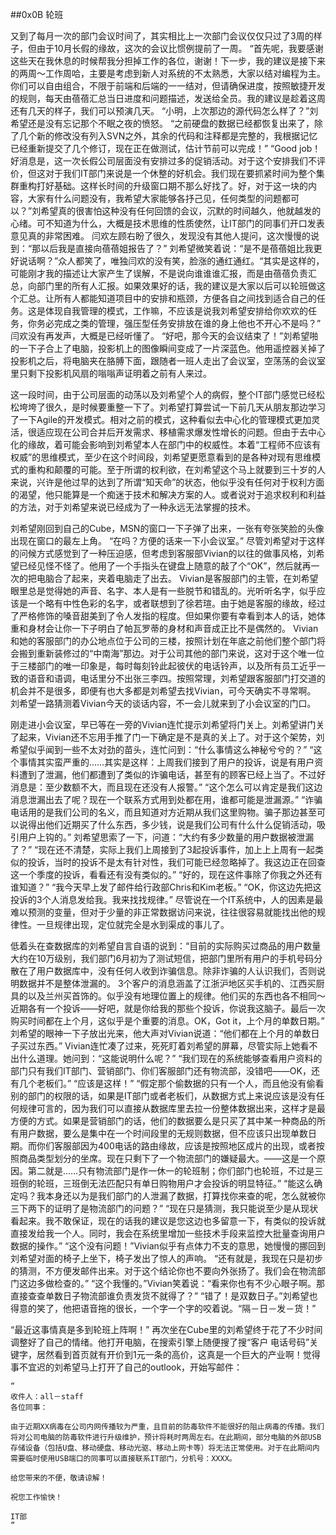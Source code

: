 ##0x0B 轮班

又到了每月一次的部门会议时间了，其实相比上一次部门会议仅仅只过了3周的样子，但由于10月长假的缘故，这次的会议比惯例提前了一周。
“首先呢，我要感谢这些天在我休息的时候帮我分担掉工作的各位，谢谢！下一步，我的建议是接下来的两周～工作周哈，主要是考虑到新人对系统的不太熟悉，大家以结对编程为主。你们可以自由组合，不限于前端和后端的一一结对，但请确保进度，按照敏捷开发的规则，每天由蓓蓓汇总当日进度和问题描述，发送给全员。我的建议是趁着这周还有几天的样子，我们可以预演几天。
“小明，上次那边的源代码怎么样了？”刘希望还是没有忘记那个不眠之夜的愤怒。
“之前硬盘的数据已经都恢复出来了，除了几个新的修改没有列入SVN之外，其余的代码和注释都是完整的，我根据记忆已经重新提交了几个修订，现在正在做测试，估计节前可以完成！”
“Good job！好消息是，这一次长假公司层面没有安排过多的促销活动。对于这个安排我们不评价，但这对于我们IT部门来说是一个休整的好机会。我们现在要抓紧时间为整个集群重构打好基础。这样长时间的升级窗口期不那么好找了。好，对于这一块的内容，大家有什么问题没有，我希望大家能够各抒己见，任何类型的问题都可以？”刘希望真的很害怕这种没有任何回馈的会议，沉默的时间越久，他就越发的心绪。可不知道为什么，大概是技术思维的性质使然，让IT部门的同事们开口发表意见真的非常困难。
闫欢左顾右盼了很久，发现没有其他人提问，这次慢慢的说到：“那以后我是直接向蓓蓓姐报告了？”
刘希望微笑着说：“是不是蓓蓓姐比我更好说话啊？”众人都笑了，唯独闫欢的没有笑，脸涨的通红通红。“其实是这样的，可能刚才我的描述让大家产生了误解，不是说向谁谁谁汇报，而是由蓓蓓负责汇总，向部门里的所有人汇报。如果效果好的话，我的建议是大家以后可以轮班做这个汇总。让所有人都能知道项目中的安排和瓶颈，方便各自之间找到适合自己的任务。这是体现自我管理的模式，工作嘛，不应该是说我刘希望安排给你欢欢的任务，你务必完成之类的管理，强压型任务安排放在谁的身上他也不开心不是吗？”
闫欢没有再发声，大概是已经听懂了。
“好吧，那今天的会议结束了！”刘希望啪的一下子合上了电脑，投影机上的图像瞬间变成了一片深蓝色。他用遥控器关掉了投影机之后，将电脑夹在胳膊下面，跟随者一班人走出了会议室，空荡荡的会议室里只剩下投影机风扇的嗡嗡声证明着之前有人来过。

这一段时间，由于公司层面的动荡以及刘希望个人的病假，整个IT部门感觉已经松松垮垮了很久，是时候要重整一下了。刘希望打算尝试一下前几天从朋友那边学习了一下Agile的开发模式。相对之前的模式，这种看似去中心化的管理模式更加灵活，很适应现在公司合并后开发需求、移植需求爆发性增长的问题。但由于去中心化的缘故，着可能会影响到刘希望本人在部门中的权威性。本着“工程师不应该有权威”的思维模式，至少在这个时间段，刘希望更愿意看到的是各种对现有思维模式的重构和颠覆的可能。至于所谓的权利欲，在刘希望这个马上就要到三十岁的人来说，兴许是他过早的达到了所谓“知天命”的状态，他似乎没有任何对于权利方面的渴望，他只能算是一个痴迷于技术和解决方案的人。或者说对于追求权利和利益的方法，对于刘希望来说已经成为了一种永远无法掌握的技术。

刘希望刚回到自己的Cube，MSN的窗口一下子弹了出来，一张有夸张笑脸的头像出现在窗口的最左上角。
“在吗？方便的话来一下小会议室。”
尽管刘希望对于这样的问候方式感觉到了一种压迫感，但考虑到客服部Vivian的以往的做事风格，刘希望已经见怪不怪了。他用了一个手指头在键盘上随意的敲了个“OK”，然后就再一次的把电脑合了起来，夹着电脑走了出去。
Vivian是客服部门的主管，在刘希望眼里总是觉得她的声音、名字、本人是有一些脱节和错乱的。光听听名字，似乎应该是一个略有中性色彩的名字，或者联想到了徐若瑄。由于她是客服的缘故，经过了严格修饰的嗓音甜美到了令人发指的程度。但如果你要有幸看到本人的话，她体重和身材会让你一下子明白了帕瓦罗蒂的身材和声音成正比不是偶然的。
Vivian和她的客服部门的办公地点位于公司的三楼，按照计划在年底之前他们整个部门将会搬到重新装修过的“中南海”那边。对于公司其他的部门来说，这对于这个唯一位于三楼部门的唯一印象是，每时每刻铃此起彼伏的电话铃声，以及所有员工近乎一致的语音和语调，电话里分不出张三李四。按照常理，刘希望跟客服部门打交道的机会并不是很多，即便有也大多都是刘希望去找Vivian，可今天确实不寻常啊。
刘希望一路猜测着Vivian今天的谈话内容，不一会儿就来到了小会议室的门口。

刚走进小会议室，早已等在一旁的Vivian连忙提示刘希望将门关上。刘希望讲门关了起来，Vivian还不忘用手推了门一下确定是不是真的关上了。对于这个架势，刘希望似乎闻到一些不太对劲的苗头，连忙问到：“什么事情这么神秘兮兮的？”
“这个事情其实蛮严重的……其实是这样：上周我们接到了用户的投诉，说是有用户资料遭到了泄漏，他们都遭到了类似的诈骗电话，甚至有的顾客已经上当了。不过好消息是：至少数额不大，而且现在还没有人报警。”
“这个怎么可以肯定是我们这边消息泄漏出去了呢？现在一个联系方式用到处都在用，谁都可能是泄漏源。”
“诈骗电话用的是我们公司的名义，而且知道对方近期从我们这里购物。骗子那边甚至可以说得出他们近期买了什么东西，多少钱，说是我们公司有什么什么促销活动，吸引用户上钩的。”
刘希望思索了一下，问道：“大约有多少数量的用户数据被泄漏了？”
“现在还不清楚，实际上我们上周接到了3起投诉事件，加上上上周有一起类似的投诉，当时的投诉不是太有针对性，我们可能已经忽略掉了。我这边正在回查这一个季度的投诉，看看还有没有类似的。”
“好的，现在这件事除了你我之外还有谁知道？”
“我今天早上发了邮件给行政部Chris和Kim老板。”
“OK，你这边先把这投诉的3个人消息发给我。我来找找规律。”
尽管说在一个IT系统中，人的因素是最难以预测的变量，但对于少量的非正常数据访问来说，往往很容易就能找出他的规律性。一旦规律出现，定位就完全是水到渠成的事儿了。

低着头在查数据库的刘希望自言自语的说到：“目前的实际购买过商品的用户数量大约在10万级别，我们部门6月初为了测试短信，把部门里所有用户的手机号码分散在了用户数据库中，没有任何人收到诈骗信息。除非诈骗的人认识我们，否则说明数据并不是整体泄漏的。
3个客户的消息涵盖了江浙沪地区买手机的、江西买厨具的以及兰州买首饰的。似乎没有地理位置上的规律。他们买的东西也各不相同～近期各有一个投诉——好吧，就是你给我的那些个投诉，你说我这脑子。最后一次购买时间都在上个月，这似乎是个重要的消息。OK，Got it，上个月的单数日期。”
刘希望的眼神一下子放出光来，他大声对Vivian说道：“他们都在上个月的单数日子买过东西。”
Vivian连忙凑了过来，死死盯着刘希望的屏幕，尽管实际上她看不出什么道理。她问到：“这能说明什么呢？”
“我们现在的系统能够查看用户资料的部门只有我们IT部门、营销部门、你们客服部门还有物流部，没错吧——OK，还有几个老板们。”
“应该是这样！”
“假定那个偷数据的只有一个人，而且他没有偷看别的部门的权限的话，如果是IT部门或者老板们，从数据方式上来说应该是没有任何规律可言的，因为我们可以直接从数据库里去拉一份整体数据出来，这样才是最方便的方式。如果是营销部门的话，他们的数据要么是只买了其中某一种商品的所有用户数据，要么是集中在一个时间段里的无规则数据，但不应该只出现单数日期。而你们客服部因为400电话的路由缘故，应该是按照地区成片的出现，或者按照商品类型划分的坐席。现在只剩下了一个物流部门的嫌疑最大。——这是一个原因。第二就是……只有物流部门是作一休一的轮班制；你们部门也轮班，不过是三班倒的轮班，三班倒无法匹配只有单日购物用户才会投诉的明显特征。”
“能这么确定吗？我本身还以为是我们部门的人泄漏了数据，打算找你来查的呢，怎么就被你三下两下的证明了是物流部门的问题？”
“现在只是猜测，我只能说至少是从现状看起来。我不敢保证，现在的话我的建议是您这边也多留意一下，有类似的投诉就直接发给我一个人。同时，我会在系统里增加一些技术手段来监控大批量查询用户数据的操作。”
“这个没有问题！”Vivian似乎有点体力不支的意思，她慢慢的挪回到刘希望对面的椅子上坐下，椅子发出了惊人的声响。
“还有就是，我现在只是初步的猜测，不方便发邮件出来。对于这个结论你也不要向外张扬了。我们会在物流部门这边多做检查的。”
“这个我懂的。”Vivian笑着说：“看来你也有不少心眼子啊。那直接查查单数日子物流部谁负责发货不就得了？”
“错了！是双数日子。”刘希望也得意的笑了，他把语音拖的很长，一个字一个字的咬着说。“隔－日－发－货！”

“最近这事情真是多到轮班上阵啊！”
再次坐在Cube里的刘希望终于花了不少时间调整好了自己的情绪。他打开电脑，在搜索引擎上随便搜了搜“客户 电话号码”关键字，居然看到首页就有开价到1元一条的高价，这真是一个巨大的产业啊！觉得事不宜迟的刘希望马上打开了自己的outlook，开始写邮件：
	
	“
	收件人：all－staff
	各位同事：

	由于近期XX病毒在公司内网传播较为严重，且目前的防毒软件不能很好的阻止病毒的传播。我们将对公司电脑的防毒软件进行升级维护，预计将耗时两周左右。在此期间，部分电脑的外部USB存储设备（包括U盘、移动硬盘、移动光驱、移动上网卡等）将无法正常使用。对于在此期间内需要临时使用USB端口的同事可以直接联系IT部门，分机号：XXXX。

	给您带来的不便，敬请谅解！

	祝您工作愉快！

	IT部
	”
